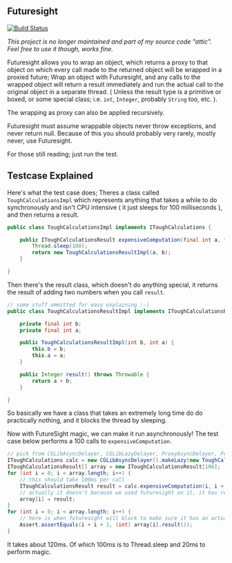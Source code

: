 ## Futuresight

[![Build Status](https://travis-ci.org/SkPhilipp/Futuresight.svg?branch=master)](https://travis-ci.org/SkPhilipp/Futuresight)

_This project is no longer maintained and part of my source code "attic". Feel free to use it though, works fine._

Futuresight allows you to wrap an object, which returns a proxy to that object on which every call made to the returned object will be wrapped in a proxied future; Wrap an object with Futuresight, and any calls to the wrapped object will return a result immediately and run the actual call to the original object in a separate thread. ( Unless the result type is a primitive or boxed, or some special class; i.e. `int`, `Integer`, probably `String` too, etc. ).

The wrapping as proxy can also be applied recursively.

Futuresight must assume wrappable objects never throw exceptions, and never return null. Because of this you should probably very rarely, mostly never, use Futuresight.

For those still reading; just run the test.

Testcase Explained
------------------

Here's what the test case does; Theres a class called `ToughCalculationsImpl` which represents anything that takes a while to do synchronously and isn't CPU intensive ( it just sleeps for 100 milliseconds ), and then returns a result.

```java
public class ToughCalculationsImpl implements IToughCalculations {

	public IToughCalculationsResult expensiveComputation(final int a, final int b) throws Throwable {
		Thread.sleep(100);
		return new ToughCalculationsResultImpl(a, b);
	}

}
```

Then there's the result class, which doesn't do anything special, it returns the result of adding two numbers when you call `result`.

```java
// some stuff ommitted for easy explaining :-)
public class ToughCalculationsResultImpl implements IToughCalculationsResult {

	private final int b;
	private final int a;

	public ToughCalculationsResultImpl(int b, int a) {
		this.b = b;
		this.a = a;
	}

	public Integer result() throws Throwable {
		return a + b;
	}

}
```

So basically we have a class that takes an extremely long time do do practically nothing, and it blocks the thread by sleeping.

Now with FutureSight magic, we can make it run asynchronously! The test case below performs a 100 calls to `expensiveComputation`.

```java
// pick from CGLibAsyncDelayer, CGLibLazyDelayer, ProxyAsyncDelayer, ProxyLazyDelayer, they all work different
IToughCalculations calc = new CGLibAsyncDelayer().makeLazy(new ToughCalculationsImpl(), recursing);
IToughCalculationsResult[] array = new IToughCalculationsResult[100];
for (int i = 0; i < array.length; i++) {
    // this should take 100ms per call
    IToughCalculationsResult result = calc.expensiveComputation(i, i + 1);
    // actually it doesn't because we used futuresight on it, it has returned instantly
    array[i] = result;
}
for (int i = 0; i < array.length; i++) {
    // here is when futuresight will block to make sure it has an actual result, as it can no longer fake it
    Assert.assertEquals(i + i + 1, (int) array[i].result());
}
```

It takes about 120ms. Of which 100ms is to Thread.sleep and 20ms to perform magic.

